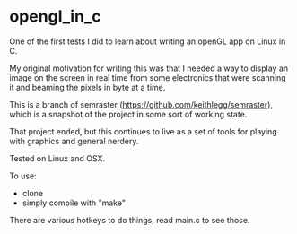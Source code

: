 # opengl_in_c


One of the first tests I did to learn about writing an openGL app on Linux in C.


My original motivation for writing this was that I needed a way to display an image on the screen in real time 
from some electronics that were scanning it and beaming the pixels in byte at a time. 

This is a branch of semraster (https://github.com/keithlegg/semraster), which is a snapshot of the 
project in some sort of working state. 

That project ended, but this continues to live as a set of tools for playing with graphics and general nerdery.


Tested on Linux and OSX. 

To use:
  - clone
  - simply compile with "make"


There are various hotkeys to do things, read main.c to see those. 








